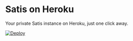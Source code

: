 # Satis on Heroku #

Your private Satis instance on Heroku, just one click away.

[![Deploy](https://www.herokucdn.com/deploy/button.svg)](https://heroku.com/deploy)

